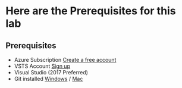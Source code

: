 # Here are the Prerequisites for this lab

## Prerequisites
- Azure Subscription [Create a free account](https://azure.microsoft.com/en-us/free/)
- VSTS Account [Sign up](https://docs.microsoft.com/en-us/vsts/accounts/create-account-msa-or-work-student)
- Visual Studio (2017 Preferred)
- Git installed [Windows](https://git-scm.com/download/win) / [Mac](https://git-scm.com/download/mac)